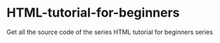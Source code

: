 # HTML-tutorial-for-beginners
Get all the source code of the series HTML tutorial for beginners series 
